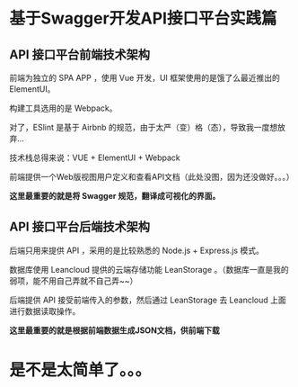 # 基于Swagger开发API接口平台实践篇

## API 接口平台前端技术架构

前端为独立的 SPA APP ，使用 Vue 开发，UI 框架使用的是饿了么最近推出的 ElementUI。

构建工具选用的是 Webpack。

对了，ESlint 是基于 Airbnb 的规范，由于太严（变）格（态），导致我一度想放弃...

技术栈总得来说：VUE + ElementUI + Webpack

前端提供一个Web版视图用户定义和查看API文档（此处没图，因为还没做好。。。）

**这里最重要的就是将 Swagger 规范，翻译成可视化的界面。**

## API 接口平台后端技术架构

后端只用来提供 API ，采用的是比较熟悉的 Node.js + Express.js 模式。

数据库使用 Leancloud 提供的云端存储功能 LeanStorage 。（数据库一直是我的弱项，能不用自己弄就不自己弄~~）

后端提供 API 接受前端传入的参数，然后通过 LeanStorage 去 Leancloud 上面进行数据读取操作。

**这里最重要的就是根据前端数据生成JSON文档，供前端下载**

# 是不是太简单了。。。

